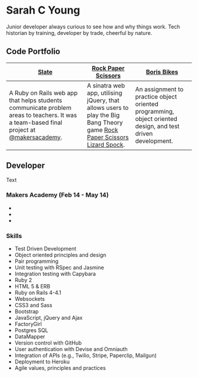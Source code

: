 # Sarah C Young

Junior developer always curious to see how and why things work. Tech historian by training, developer by trade, cheerful by nature.

## Code Portfolio

| [Slate](https://github.com/slateapp/slate) | [Rock Paper Scissors](https://github.com/sarahseewhy/RockPaperScissors) | [Boris Bikes](https://github.com/sarahseewhy/boris-bike) |
|---|---|---|
| A Ruby on Rails web app that helps students communicate problem areas to teachers. It was a team-based final project at [@makersacademy](https://github.com/makersacademy).| A sinatra web app, utilising jQuery, that allows users to play the Big Bang Theory game [Rock Paper Scissors Lizard Spock](https://www.youtube.com/watch?v=iapcKVn7DdY). | An assignment to practice object oriented programming, object oriented design, and test driven development. |

Developer
---------

Text

### Makers Academy (Feb 14 - May 14)
*
*
*

### Skills
* Test Driven Development
* Object oriented principles and design
* Pair programming
* Unit testing with RSpec and Jasmine
* Integration testing with Capybara
* Ruby 2
* HTML 5 & ERB
* Ruby on Rails 4-4.1
* Websockets
* CSS3 and Sass
* Bootstrap
* JavaScript, jQuery and Ajax
* FactoryGirl
* Postgres SQL
* DataMapper
* Version control with GitHub
* User authentication with Devise and Omniauth
* Integration of APIs (e.g., Twilio, Stripe, Paperclip, Mailgun)
* Deployment to Heroku
* Agile values, principles and practices
